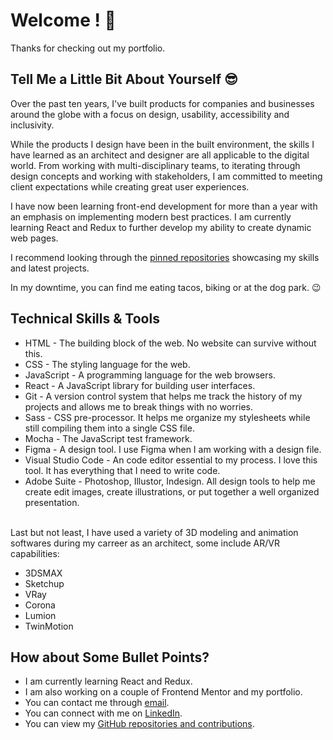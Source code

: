 # Welcome ! 👋

Thanks for checking out my portfolio. 

## Tell Me a Little Bit About Yourself 😎

Over the past ten years, I've built products for companies and businesses around the globe with a focus on design, usability, accessibility and inclusivity.

While the products I design have been in the built environment, the skills I have learned as an architect and designer are all applicable to the digital world. From working with multi-disciplinary teams, to iterating through design concepts and working with stakeholders, I am committed to meeting client expectations while creating great user experiences.

I have now been learning front-end development for more than a year with an emphasis on implementing modern best practices. I am currently learning React and Redux to further develop my ability to create dynamic web pages. 

I recommend looking through the [pinned repositories](https://github.com/aureljoss?tab=overview&from=2022-11-01&to=2022-11-27) showcasing my skills and latest projects.

In my downtime, you can find me eating tacos, biking or at the dog park. 😉

## Technical Skills & Tools
- HTML -  The building block of the web. No website can survive without this.
- CSS - The styling language for the web.
- JavaScript - A programming language for the web browsers.
- React - A JavaScript library for building user interfaces.
- Git - A version control system that helps me track the history of my projects and allows me to break things with no worries.
- Sass - CSS pre-processor. It helps me organize my stylesheets while still compiling them into a single CSS file.
- Mocha - The JavaScript test framework.
- Figma - A design tool. I use Figma when I am working with a design file.
- Visual Studio Code - An code editor essential to my process. I love this tool. It has everything that I need to write code.
- Adobe Suite - Photoshop, Illustor, Indesign. All design tools to help me create edit images, create illustrations, or put together a well organized presentation.

\
Last but not least, I have used a variety of 3D modeling and animation softwares during my carreer as an architect, some include AR/VR capabilities:
- 3DSMAX
- Sketchup
- VRay
- Corona
- Lumion
- TwinMotion

## How about Some Bullet Points?
- I am currently learning React and Redux. 
- I am also working on a couple of Frontend Mentor and my portfolio.
- You can contact me through [email](mailto:josserand.n.aurelie@gmail.com).
- You can connect with me on [LinkedIn](https://www.linkedin.com/in/aurelie-josserand).
- You can view my [GitHub repositories and contributions](https://github.com/aureljoss?tab=overview&from=2022-11-01&to=2022-11-27).